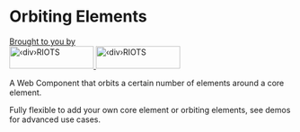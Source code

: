 # Orbiting Elements

<p>
  <a href="https://divRIOTS.com">Brought to you by<br/></a>
  <a href="https://divRIOTS.com#gh-light-mode-only">
    <img width="150" height="40" src="https://divRIOTS.com/divriots.svg" alt="‹div›RIOTS" />
  </a>
  <a href="https://divRIOTS.com#gh-dark-mode-only">
    <img width="150" height="40" src="https://divRIOTS.com/divriots-dark.svg" alt="‹div›RIOTS" />
  </a>
</p>

A Web Component that orbits a certain number of elements around a core element.

Fully flexible to add your own core element or orbiting elements, see demos for advanced use cases.
